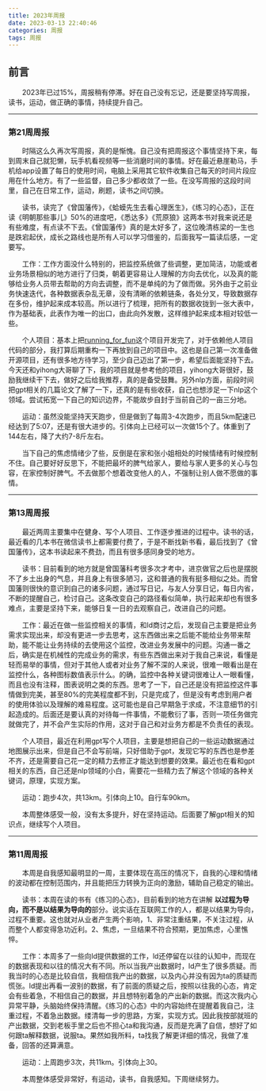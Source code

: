 ```yaml
---
title: 2023年周报
date: 2023-03-13 22:40:46
categories: 周报
tags: 周报
---
```


## 前言

&emsp;&emsp;2023年已过15%，周报稍有停滞。好在自己没有忘记，还是要坚持写周报，读书，运动，做正确的事情，持续提升自己。

------

### 第21周周报

&emsp;&emsp;时隔这么久再次写周报，真的是惭愧。自己没有把周报这个事情坚持下来，每到周末自己就犯懒，玩手机看视频等一些消磨时间的事情。好在最近悬崖勒马，手机给app设置了每日的使用时间，电脑上采用其它软件收集自己每天的时间片段应用在什么地方。有了一些监督，自己多少都收敛了一些。在没写周报的这段时间里，自己在日常工作，运动，刷题，读书之间切换。

&emsp;&emsp;读书，读完了《曾国藩传》，《蛤蟆先生去看心理医生》，《练习的心态》，正在读《明朝那些事儿》50%的进度吧，《悉达多》《荒原狼》这两本书对我来说还是有些难度，有点读不下去。《曾国藩传》真的是太好多了，这位晚清栋梁的一生也是跌宕起伏，成长之路线也是所有人可以学习借鉴的，后面我写一篇读后感，一定要写。

&emsp;&emsp;工作：工作方面没什么特别的，把监控系统做了些调整，更加简洁，功能或者业务场景相似的地方进行了归类，朝着更容易让人理解的方向去优化，以及真的能够给业务人员带去帮助的方向去调整，而不是单纯的为了做而做。另外由于之前业务快速迭代，各种数据表杂乱无章，没有清晰的依赖链条，各处分叉，导致数据存在多份，维护起来成本较高。所以进行了梳理，把所有的数据收拢到一张大表中，作为基础表，此表作为唯一的出口，由此向外发散，这样维护起来成本相对较低一些。

&emsp;&emsp;个人项目：基本上把[running_for_fun](https://github.com/silencemao/running_for_fun)这个项目开发完了，对于依赖他人项目代码的部分，我打算后期重构一下再放到自己的项目中。这也是自己第一次准备做开源项目，还有很多地方待学习，至少自己迈出了第一步，希望后面能坚持下去。今天还和yihong大哥聊了下，我的项目就是参考他的项目，yihong大哥很好，鼓励我继续干下去，做好之后给我推荐，真的是备受鼓舞。另外nlp方面，前段时间把gpt相关的几篇论文了解了一下，还真的是有些收获，自己也想涉足一下nlp这个领域。尝试拓宽一下自己的知识边界，不能故步自封于当前自己的一亩三分地。

&emsp;&emsp;运动：虽然没能坚持天天跑步，但是做到了每周3-4次跑步，而且5km配速已经达到了5:07，还是有很大进步的。引体向上已经可以一次做15个了。体重到了144左右，降了大约7-8斤左右。

&emsp;&emsp;当下自己的焦虑情绪少了些，反倒是在家和张小姐相处的时候情绪有时候控制不住。自己要好好反思下，不能把最坏的脾气给家人，要给与家人更多的关心与包容，在家控制好脾气。不去做那个想着改变他人的人，不强制让别人做不愿做的事情。

------

### 第13周周报

&emsp;&emsp;最近两周主要集中在健身、写个人项目、工作逐步推进的过程中。读书的话，最近看的几本书在微信读书上都需要付费了，于是不断找新书看，最后找到了《曾国藩传》，这本书读起来不费劲，而且有很多感同身受的地方。

&emsp;&emsp;读书：目前看到的地方就是曾国藩科考很多次才考中，进京做官之后也是摆脱不了乡土出身的气息，并且身上有很多陋习，这和普通的我有挺多相似之处。而曾国藩则很快的意识到自己的诸多问题，通过写日记，与友人分享日记，每日内省，不断的提醒自己，检讨自己。这条改变自己的路径看似简单，执行起来却也有很多难点，主要是坚持下来，能够日复一日的去观察自己，改进自己的问题。

&emsp;&emsp;工作：最近在做一些监控相关的事情，和ld商讨之后，发现自己主要是把业务需求实现出来，却没有更进一步去思考，这东西做出来之后能不能给业务带来帮助，能不能让业务持续的去使用这个监控，改进业务发展中的问题。沟通一番之后，确实是在机械性的完成业务的需求，有些东西做出来对于我自己来说，看懂是轻而易举的事情，但对于其他人或者对业务了解不深的人来说，很难一眼看出是在监控什么，各种图标数值表示什么。的确，监控中各种关键词很难让人一眼看懂，而且也没有注释，图表说明之类的东西。思考了一下，自己还是没有把监控这件事情做到完美，甚至80%的完美程度都不到，只是完成了，但是没有考虑到用户者的使用体验以及理解的难易程度。这可能也是自己早期急于求成，不注意细节的引起造成的。后面还是要认真的对待每一件事情，不能敷衍了事，否则一项任务做完就做完了，并不会产生实际的作用，这对于自己和对业务方都是不负责任的表现。

&emsp;&emsp;个人项目，最近在利用gpt写个人项目，主要是想把自己的一些运动数据通过地图展示出来，但是自己不会写前端，只好借助于gpt，发现它写的东西也是参差不齐，还是需要自己花一定的精力去修正才能达到想要的效果。最近也在看和gpt相关的东西，自己还是nlp领域的小白，需要花一些精力去了解这个领域的各种关键词，原理，实现方案。

&emsp;&emsp;运动：跑步4次，共13km。引体向上10。自行车90km。

&emsp;&emsp;本周整体感受一般，没有太多提升，好在坚持运动。后面要了解gpt相关的知识点，继续写个人项目。

------

### 第11周周报

&emsp;&emsp;本周是自我感知最明显的一周，主要体现在高压的情况下，自我的心理和情绪的波动都在控制范围内，并且能把压力转换为正向的激励，辅助自己稳定的输出。

&emsp;&emsp;读书：本周在读的书有《练习的心态》，目前看到的地方在讲解 **以过程为导向，而不是以结果为导向的**部分。说实话在互联网工作的人，都是以结果为导向，过程不重要。这也就对从业者产生两个影响，1、非常注重结果，不关注过程，从而整个人都变得急功近利。2、焦虑，一旦结果不符合预期，更加焦虑，心里憔悴。

&emsp;&emsp;工作：本周多了一些向ld提供数据的工作，ld还停留在以往的认知中，而现在的数据表现和以往的情况大有不同。所以当我产出数据时，ld产生了很多质疑。而我当时的心态是比较自信，我相信我产出的数据，以及内心并没有因为ta的质疑而慌张。ld提出再看一波别的数据，有了前面的质疑之后，按照以往我的心态，肯定会有些着急，不相信自己的数据，并且想特别着急的产出新的数据。而这次我内心异常平静，头脑始终保持清醒。《练习的心态》中的内容始终在提醒着我自己，注重过程，不着急出数据。缕清每一步的思路，方案，实现方式。因此我按部就班的产出数据，交到老板手里之后也不担心ta和我沟通，反而是充满了自信，想好了如何跟ta解释数据，说服ta。果然如我所料，ta找我了解更详细的情况，我做了准备，回答的还算满意。

&emsp;&emsp;运动：上周跑步3次，共11km。引体向上30。

&emsp;&emsp;本周整体感受非常好，有运动，读书，自我感知。下周继续努力。
